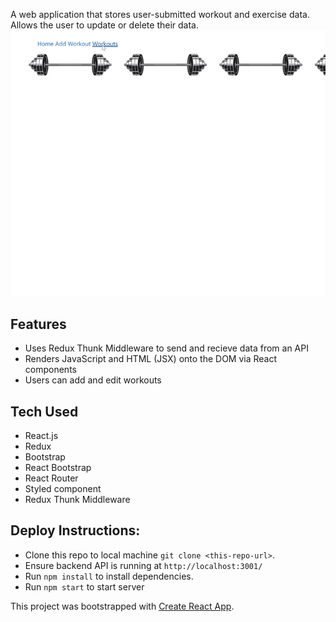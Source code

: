 A web application that stores user-submitted workout and exercise data. Allows the user to update or delete their data. 
![Training Session Demo](TrainingSessionDemo.gif)

## Features
  - Uses Redux Thunk Middleware to send and recieve data from an API 
  - Renders JavaScript and HTML (JSX) onto the DOM via React components
  - Users can add and edit workouts
  
  
## Tech Used
- React.js
- Redux
- Bootstrap
- React Bootstrap
- React Router
- Styled component
- Redux Thunk Middleware






## Deploy Instructions: 
- Clone this repo to local machine ```git clone <this-repo-url>```.
- Ensure backend API is running at ```http://localhost:3001/```
- Run ```npm install``` to install dependencies.
- Run ```npm start``` to start server









This project was bootstrapped with [Create React App](https://github.com/facebook/create-react-app).


